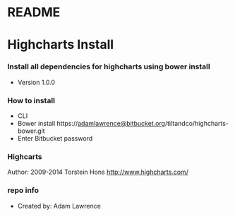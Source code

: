 # README #

# Highcharts Install # 

### Install all dependencies for highcharts using bower install ###

* Version 1.0.0

### How to install ###

* CLI
* Bower install https://adamlawrence@bitbucket.org/tiltandco/highcharts-bower.git
* Enter Bitbucket password

### Highcarts ###
Author: 2009-2014 Torstein Hons
http://www.highcharts.com/


### repo info ###
* Created by: Adam Lawrence